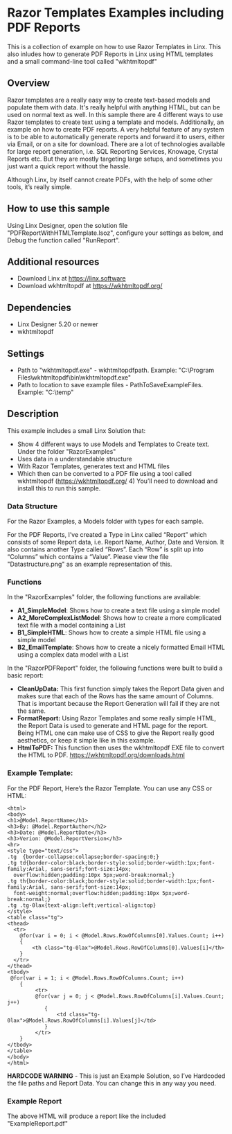 # Razor Templates Examples including PDF Reports
This is a collection of example on how to use Razor Templates in Linx. This also inludes how to generate PDF Reports in Linx using HTML templates and a small command-line tool called "wkhtmltopdf"

## Overview

Razor templates are a really easy way to create text-based models and populate them with data. It's really helpful with anything HTML, but can be used on normal text as well. In this sample there are 4 different ways to use Razor templates to create text using a template and models. Additionally, an example on how to create PDF reports. A very helpful feature of any system is to be able to automatically generate reports and forward it to users, either via Email, or on a site for download. There are a lot of technologies available for large report generation, i.e. SQL Reporting Services, Knowage, Crystal Reports etc. But they are mostly targeting large setups, and sometimes you just want a quick report without the hassle.

Although Linx, by itself cannot create PDFs, with the help of some other tools, it’s really simple.

## How to use this sample

Using Linx Designer, open the solution file "PDFReportWithHTMLTemplate.lsoz", configure your settings as below, and Debug the function called "RunReport".

## Additional resources

- Download Linx at https://linx.software
- Download wkhtmltopdf at https://wkhtmltopdf.org/

## Dependencies

- Linx Designer 5.20 or newer
- wkhtmltopdf

## Settings

- Path to "wkhtmltopdf.exe" - wkhtmltopdfpath. Example: "C:\Program Files\wkhtmltopdf\bin\wkhtmltopdf.exe"
- Path to location to save example files - PathToSaveExampleFiles. Example: "C:\temp\" 

## Description

This example includes a small Linx Solution that:

- Show 4 different ways to use Models and Templates to Create text. Under the folder "RazorExamples"
- Uses data in a understandable structure
- With Razor Templates, generates text and HTML files
- Which then can be converted to a PDF file using a tool called wkhtmltopdf (https://wkhtmltopdf.org/ 4) You’ll need to download and install this to run this sample.

### Data Structure

For the Razor Examples, a Models folder with types for each sample.

For the PDF Reports, I’ve created a Type in Linx called “Report” which consists of some Report data, i.e. Report Name, Author, Date and Version. It also contains another Type called “Rows”. Each “Row” is split up into “Columns” which contains a “Value”. Please view the file "Datastructure.png" as an example representation of this.

### Functions

In the "RazorExamples" folder, the following functions are available:
- **A1_SimpleModel**: Shows how to create a text file using a simple model
- **A2_MoreComplexListModel**: Shows how to create a more complicated text file with a model containing a List
- **B1_SimpleHTML**: Shows how to create a simple HTML file using a simple model
- **B2_EmailTemplate**: Shows how to create a nicely formatted Email HTML using a complex data model with a List

In the "RazorPDFReport" folder, the following functions were built to build a basic report:

- **CleanUpData:** This first function simply takes the Report Data given and makes sure that each of the Rows has the same amount of Columns. That is important because the Report Generation will fail if they are not the same.
- **FormatReport:** Using Razor Templates and some really simple HTML, the Report Data is used to generate and HTML page for the report. Being HTML one can make use of CSS to give the Report really good aesthetics, or keep it simple like in this example.
- **HtmlToPDF:** This function then uses the wkhtmltopdf EXE file to convert the HTML to PDF. https://wkhtmltopdf.org/downloads.html

### Example Template:

For the PDF Report, Here’s the Razor Template. You can use any CSS or HTML:

```
<html>
<body>
<h1>@Model.ReportName</h1>
<h3>By: @Model.ReportAuthor</h2>
<h3>Date: @Model.ReportDate</h3>
<h3>Verion: @Model.ReportVersion</h3>
<hr>
<style type="text/css">
.tg  {border-collapse:collapse;border-spacing:0;}
.tg td{border-color:black;border-style:solid;border-width:1px;font-family:Arial, sans-serif;font-size:14px;
  overflow:hidden;padding:10px 5px;word-break:normal;}
.tg th{border-color:black;border-style:solid;border-width:1px;font-family:Arial, sans-serif;font-size:14px;
  font-weight:normal;overflow:hidden;padding:10px 5px;word-break:normal;}
.tg .tg-0lax{text-align:left;vertical-align:top}
</style>
<table class="tg">
<thead>
  <tr>
    @for(var i = 0; i < @Model.Rows.RowOfColumns[0].Values.Count; i++)
	{
		<th class="tg-0lax">@Model.Rows.RowOfColumns[0].Values[i]</th>
	}
  </tr>
</thead>
<tbody>
 @for(var i = 1; i < @Model.Rows.RowOfColumns.Count; i++)
	{
		 <tr>
		 @for(var j = 0; j < @Model.Rows.RowOfColumns[i].Values.Count; j++)
			{
				<td class="tg-0lax">@Model.Rows.RowOfColumns[i].Values[j]</td>
			}
		 </tr>
	}
</tbody>
</table>
</body>
</html>
```

**HARDCODE WARNING** - This is just an Example Solution, so I’ve Hardcoded the file paths and Report Data. You can change this in any way you need.

### Example Report

The above HTML will produce a report like the included "ExampleReport.pdf"


